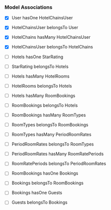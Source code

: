 ### Model Associations

- [x] User hasOne HotelChainsUser
- [x] HotelChainsUser belongsTo User

- [x] HotelChains hasMany HotelChainsUser
- [x] HotelChainsUser belongsTo HotelChains

- [ ] Hotels hasOne StarRating
- [ ] StarRating belongsTo Hotels

- [ ] Hotels hasMany HotelRooms
- [ ] HotelRooms belongsTo Hotels

- [ ] Hotels hasMany RoomBookings
- [ ] RoomBookings belongsTo Hotels

- [ ] RoomBookings hasMany RoomTypes
- [ ] RoomTypes belongsTo RoomBookings

- [ ] RoomTypes hasMany PeriodRoomRates
- [ ] PeriodRoomRates belongsTo RoomTypes

- [ ] PeriodRoomRates hasMany RoomRatePeriods
- [ ] RoomRatePeriods belongsTo PeriodRoomRates

- [ ] RoomBookings hasOne Bookings
- [ ] Bookings belongsTo RoomBookings

- [ ] Bookings hasOne Guests
- [ ] Guests belongsTo Bookings
